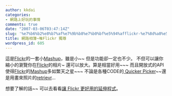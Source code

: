 ```yaml
---
author: kkdai
categories:
- 網路上好玩的事情
comments: true
date: "2007-03-06T03:47:14Z"
slug: '%e7%b6%b2%e8%b7%af%e7%9b%b8%e7%b0%bf%e5%94%afflickr-%e7%8d%a8%e5%b0%8a'
title: 網路相簿~唯Flickr 獨尊
wordpress_id: 605
---
```






這是[Flickr](http://www.flickr.com/)的一套小[Mashup](http://en.wikipedia.org/wiki/Mashup_(web_application_hybrid))，雖是小~~ 但是功能卻一定也不少。 不但可以讓你縮小的瀏覽你在[Flickr](http://www.flickr.com/)的相片~ 還可以放大。算是相當好用~~~ 而且開放式的API使得[Flickr](http://www.flickr.com/)的[Mashup](http://en.wikipedia.org/wiki/Mashup_(web_application_hybrid))多如繁天之星~~~ 不論是各種CODE的[ Quicker Picker](http://quickrpickr.com/)~~還是用畫來照片的[retrievr](http://labs.systemone.at/retrievr/)...

想要了解的話~~ 可以去看看[讓 Flickr 更好用的延伸程式](http://blog.gooloos.com/index.php?load=read&id=1156)。

